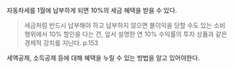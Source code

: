 자동차세를 1월에 납부하게 되면 10%의 세금 혜택을 받을 수 있다.

> 세금처럼 반드시 납부해야 하고 납부하지 않으면 불이익을 당할 수도 있는 소비 행위에서 10% 할인을 다는 건, 앞서 설명한 연 10% 수익률의 투자 상품과 같은 경제적 강치를 지닌다. p.153

세액공제, 소득공제 등에 대해 혜택을 누릴 수 있는 방법을 알고 있어야한다.